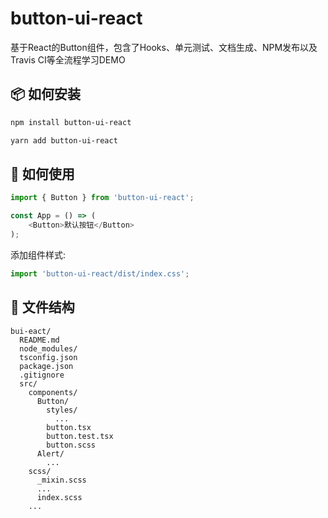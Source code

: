 # button-ui-react
基于React的Button组件，包含了Hooks、单元测试、文档生成、NPM发布以及Travis CI等全流程学习DEMO

## 📦 如何安装

```bash
npm install button-ui-react
```

```bash
yarn add button-ui-react
```

## 🔨 如何使用

```ts
import { Button } from 'button-ui-react';

const App = () => (
    <Button>默认按钮</Button>
);
```

添加组件样式:

```ts
import 'button-ui-react/dist/index.css';
```

## 📃 文件结构

```
bui-eact/
  README.md
  node_modules/
  tsconfig.json
  package.json
  .gitignore
  src/
    components/
      Button/
        styles/
          ...
        button.tsx
        button.test.tsx
        button.scss
      Alert/
        ...
    scss/
      _mixin.scss
      ...
      index.scss
    ...
```